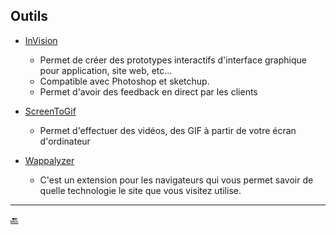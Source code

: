## Outils

- [InVision](https://www.invisionapp.com)

    - Permet de créer des prototypes interactifs d'interface graphique pour application, site web, etc...
    - Compatible avec Photoshop et sketchup.
    - Permet d'avoir des feedback en direct par les clients


- [ScreenToGif](http://www.screentogif.com/)

    - Permet d'effectuer des vidéos, des GIF à partir de votre écran d'ordinateur


- [Wappalyzer](https://wappalyzer.com/download)

    - C'est un extension pour les navigateurs qui vous permet savoir de quelle technologie le site que vous visitez utilise.
    



---

[:back:](../compilateur/compilateur.md)
